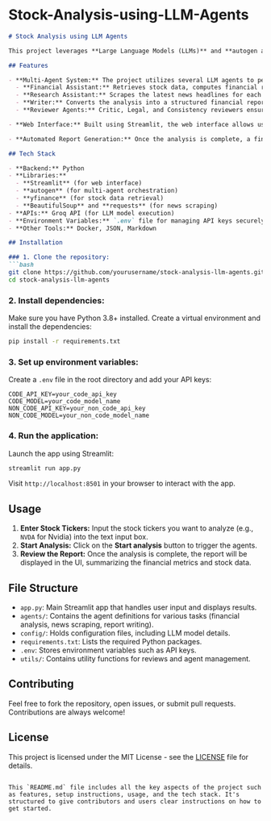 # Stock-Analysis-using-LLM-Agents


```markdown
# Stock Analysis using LLM Agents

This project leverages **Large Language Models (LLMs)** and **autogen agents** for automated stock analysis. It performs financial data retrieval, news scraping, and generates comprehensive financial reports using AI agents. The entire process is orchestrated through a **Streamlit** web interface for easy interaction.

## Features

- **Multi-Agent System:** The project utilizes several LLM agents to perform distinct tasks:
  - **Financial Assistant:** Retrieves stock data, computes financial ratios, and generates a correlation matrix.
  - **Research Assistant:** Scrapes the latest news headlines for each stock.
  - **Writer:** Converts the analysis into a structured financial report in Markdown format.
  - **Reviewer Agents:** Critic, Legal, and Consistency reviewers ensure the quality and accuracy of the final report.

- **Web Interface:** Built using Streamlit, the web interface allows users to input stock tickers and start the analysis.

- **Automated Report Generation:** Once the analysis is complete, a financial report is generated based on a predefined Markdown format, summarizing the financial metrics and relevant news.

## Tech Stack

- **Backend:** Python
- **Libraries:** 
  - **Streamlit** (for web interface)
  - **autogen** (for multi-agent orchestration)
  - **yfinance** (for stock data retrieval)
  - **BeautifulSoup** and **requests** (for news scraping)
- **APIs:** Groq API (for LLM model execution)
- **Environment Variables:** `.env` file for managing API keys securely
- **Other Tools:** Docker, JSON, Markdown

## Installation

### 1. Clone the repository:
```bash
git clone https://github.com/yourusername/stock-analysis-llm-agents.git
cd stock-analysis-llm-agents
```

### 2. Install dependencies:
Make sure you have Python 3.8+ installed. Create a virtual environment and install the dependencies:
```bash
pip install -r requirements.txt
```

### 3. Set up environment variables:
Create a `.env` file in the root directory and add your API keys:
```env
CODE_API_KEY=your_code_api_key
CODE_MODEL=your_code_model_name
NON_CODE_API_KEY=your_non_code_api_key
NON_CODE_MODEL=your_non_code_model_name
```

### 4. Run the application:
Launch the app using Streamlit:
```bash
streamlit run app.py
```
Visit `http://localhost:8501` in your browser to interact with the app.

## Usage

1. **Enter Stock Tickers:** Input the stock tickers you want to analyze (e.g., `NVDA` for Nvidia) into the text input box.
2. **Start Analysis:** Click on the **Start analysis** button to trigger the agents.
3. **Review the Report:** Once the analysis is complete, the report will be displayed in the UI, summarizing the financial metrics and stock data.

## File Structure

- `app.py`: Main Streamlit app that handles user input and displays results.
- `agents/`: Contains the agent definitions for various tasks (financial analysis, news scraping, report writing).
- `config/`: Holds configuration files, including LLM model details.
- `requirements.txt`: Lists the required Python packages.
- `.env`: Stores environment variables such as API keys.
- `utils/`: Contains utility functions for reviews and agent management.

## Contributing

Feel free to fork the repository, open issues, or submit pull requests. Contributions are always welcome!

## License

This project is licensed under the MIT License - see the [LICENSE](LICENSE) file for details.
```

This `README.md` file includes all the key aspects of the project such as features, setup instructions, usage, and the tech stack. It's structured to give contributors and users clear instructions on how to get started.
